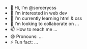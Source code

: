 - 👋 Hi, I’m @sorcerycss
- 👀 I’m interested in web dev
- 🌱 I’m currently learning html & css
- 💞️ I’m looking to collaborate on ...
- 📫 How to reach me ...
- 😄 Pronouns: ...
- ⚡ Fun fact: ...

<!---
sorcerycss/sorcerycss is a ✨ special ✨ repository because its `README.md` (this file) appears on your GitHub profile.
You can click the Preview link to take a look at your changes.
--->
